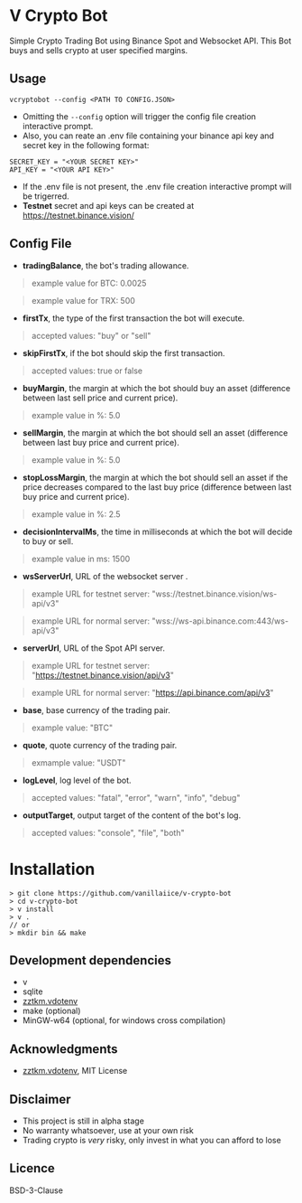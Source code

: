 # V Crypto Bot

Simple Crypto Trading Bot using Binance Spot and Websocket API.
This Bot buys and sells crypto at user specified margins.

## Usage

```
vcryptobot --config <PATH TO CONFIG.JSON>
```

- Omitting the ```--config``` option will trigger the config file creation interactive prompt.
- Also, you can reate an .env file containing your binance api key and secret key in the following format:

```
SECRET_KEY = "<YOUR SECRET KEY>"
API_KEY = "<YOUR API KEY>"
```

- If the .env file is not present, the .env file creation interactive prompt will be trigerred.
- **Testnet** secret and api keys can be created at https://testnet.binance.vision/

## Config File

- **tradingBalance**, the bot's trading allowance.
> example value for BTC: 0.0025 

> example value for TRX: 500

- **firstTx**, the type of the first transaction the bot will execute.
> accepted values: "buy" or "sell"

- **skipFirstTx**, if the bot should skip the first transaction.
> accepted values: true or false

- **buyMargin**, the margin at which the bot should buy an asset (difference between last sell price and current price).
> example value in %: 5.0

- **sellMargin**, the margin at which the bot should sell an asset (difference between last buy price and current price).
> example value in %: 5.0

- **stopLossMargin**, the margin at which the bot should sell an asset if the price decreases compared to the last buy price (difference between last buy price and current price).
> example value in %: 2.5

- **decisionIntervalMs**, the time in milliseconds at which the bot will decide to buy or sell.
> example value in ms: 1500

- **wsServerUrl**, URL of the websocket server .
> example URL for testnet server: "wss://testnet.binance.vision/ws-api/v3"

> example URL for normal server: "wss://ws-api.binance.com:443/ws-api/v3"

- **serverUrl**, URL of the Spot API server.
> example URL for testnet server: "https://testnet.binance.vision/api/v3"

> example URL for normal server: "https://api.binance.com/api/v3"

- **base**, base currency of the trading pair.
> example value: "BTC"

- **quote**, quote currency of the trading pair.
> exmample value: "USDT"

- **logLevel**, log level of the bot.
> accepted values: "fatal", "error", "warn", "info", "debug"

- **outputTarget**, output target of the content of the bot's log.
> accepted values: "console", "file", "both"

# Installation

```
> git clone https://github.com/vanillaiice/v-crypto-bot
> cd v-crypto-bot
> v install
> v .
// or
> mkdir bin && make
```

## Development dependencies

- v
- sqlite
- [zztkm.vdotenv](https://github.com/zztkm/vdotenv)
- make (optional)
- MinGW-w64 (optional, for windows cross compilation)

## Acknowledgments

- [zztkm.vdotenv](https://github.com/zztkm/vdotenv), MIT License

## Disclaimer

- This project is still in alpha stage
- No warranty whatsoever, use at your own risk
- Trading crypto is *very* risky, only invest in what you can afford to lose

## Licence

BSD-3-Clause
